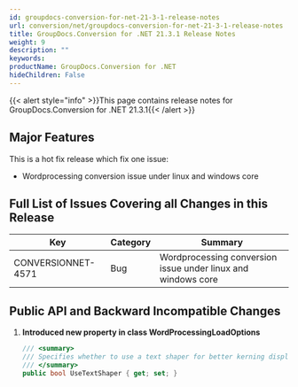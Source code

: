 ```yaml
---
id: groupdocs-conversion-for-net-21-3-1-release-notes
url: conversion/net/groupdocs-conversion-for-net-21-3-1-release-notes
title: GroupDocs.Conversion for .NET 21.3.1 Release Notes
weight: 9
description: ""
keywords: 
productName: GroupDocs.Conversion for .NET
hideChildren: False
---
```

{{< alert style="info" >}}This page contains release notes for GroupDocs.Conversion for .NET 21.3.1{{< /alert >}}

## Major Features

This is a hot fix release which fix one issue:

*   Wordprocessing conversion issue under linux and windows core
 
## Full List of Issues Covering all Changes in this Release


| Key | Category | Summary |
| --- | --- | --- |
| CONVERSIONNET-4571 | Bug | Wordprocessing conversion issue under linux and windows core |


## Public API and Backward Incompatible Changes

1.  **Introduced new property in class WordProcessingLoadOptions**
    
    ```csharp
    /// <summary>
    /// Specifies whether to use a text shaper for better kerning display. Default is false.
    /// </summary>
    public bool UseTextShaper { get; set; }
    ```
